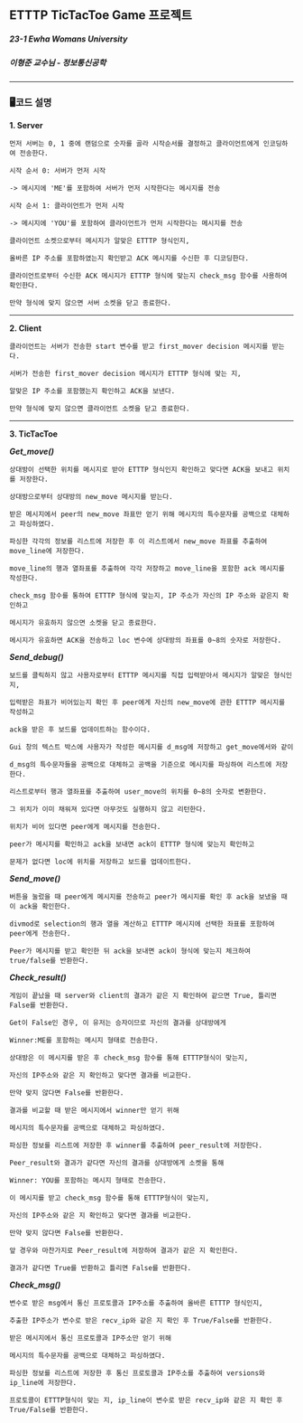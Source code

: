 ## ETTTP TicTacToe Game 프로젝트

##### 23-1 Ewha Womans University 

##### 이형준 교수님 - 정보통신공학

---
### 🖥코드 설명
**1. Server**

    먼저 서버는 0, 1 중에 랜덤으로 숫자를 골라 시작순서를 결정하고 클라이언트에게 인코딩하여 전송한다.
   
    시작 순서 0: 서버가 먼저 시작 
    
    -> 메시지에 'ME'를 포함하여 서버가 먼저 시작한다는 메시지를 전송
   
    시작 순서 1: 클라이언트가 먼저 시작 
    
    -> 메시지에 'YOU'를 포함하여 클라이언트가 먼저 시작한다는 메시지를 전송
   
    클라이언트 소켓으로부터 메시지가 알맞은 ETTTP 형식인지, 
    
    올바른 IP 주소를 포함하였는지 확인받고 ACK 메시지를 수신한 후 디코딩한다.
   
    클라이언트로부터 수신한 ACK 메시지가 ETTTP 형식에 맞는지 check_msg 함수를 사용하여 확인한다.
   
    만약 형식에 맞지 않으면 서버 소켓을 닫고 종료한다.

---

**2. Client**

    클라이언트는 서버가 전송한 start 변수를 받고 first_mover decision 메시지를 받는다.

    서버가 전송한 first_mover decision 메시지가 ETTTP 형식에 맞는 지, 
    
    알맞은 IP 주소를 포함했는지 확인하고 ACK을 보낸다.

    만약 형식에 맞지 않으면 클라이언트 소켓을 닫고 종료한다.
   
---

**3. TicTacToe**

***Get_move()***
    
    상대방이 선택한 위치를 메시지로 받아 ETTTP 형식인지 확인하고 맞다면 ACK을 보내고 위치를 저장한다.

    상대방으로부터 상대방의 new_move 메시지를 받는다.
    
    받은 메시지에서 peer의 new_move 좌표만 얻기 위해 메시지의 특수문자를 공백으로 대체하고 파싱하였다.
    
    파싱한 각각의 정보를 리스트에 저장한 후 이 리스트에서 new_move 좌표를 추출하여 move_line에 저장한다.
    
    move_line의 행과 열좌표를 추출하여 각각 저장하고 move_line을 포함한 ack 메시지를 작성한다.
    
    check_msg 함수를 통하여 ETTTP 형식에 맞는지, IP 주소가 자신의 IP 주소와 같은지 확인하고

    메시지가 유효하지 않으면 소켓을 닫고 종료한다.

    메시지가 유효하면 ACK을 전송하고 loc 변수에 상대방의 좌표를 0~8의 숫자로 저장한다.

***Send_debug()***

    보드를 클릭하지 않고 사용자로부터 ETTTP 메시지를 직접 입력받아서 메시지가 알맞은 형식인지,

    입력받은 좌표가 비어있는지 확인 후 peer에게 자신의 new_move에 관한 ETTTP 메시지를 작성하고 
    
    ack을 받은 후 보드를 업데이트하는 함수이다.

    Gui 창의 텍스트 박스에 사용자가 작성한 메시지를 d_msg에 저장하고 get_move에서와 같이

    d_msg의 특수문자들을 공백으로 대체하고 공백을 기준으로 메시지를 파싱하여 리스트에 저장한다.

    리스트로부터 행과 열좌표를 추출하여 user_move의 위치를 0~8의 숫자로 변환한다.

    그 위치가 이미 채워져 있다면 아무것도 실행하지 않고 리턴한다.

    위치가 비어 있다면 peer에게 메시지를 전송한다.

    peer가 메시지를 확인하고 ack을 보내면 ack이 ETTTP 형식에 맞는지 확인하고 
    
    문제가 없다면 loc에 위치를 저장하고 보드를 업데이트한다.

***Send_move()***

    버튼을 눌렀을 때 peer에게 메시지를 전송하고 peer가 메시지를 확인 후 ack을 보냈을 때 이 ack을 확인한다.

    divmod로 selection의 행과 열을 계산하고 ETTTP 메시지에 선택한 좌표를 포함하여 peer에게 전송한다.

    Peer가 메시지를 받고 확인한 뒤 ack을 보내면 ack이 형식에 맞는지 체크하여 true/false를 반환한다.

   
***Check_result()***
      
    게임이 끝났을 때 server와 client의 결과가 같은 지 확인하여 같으면 True, 틀리면 False를 반환한다.

    Get이 False인 경우, 이 유저는 승자이므로 자신의 결과를 상대방에게 
    
    Winner:ME를 포함하는 메시지 형태로 전송한다.
   
    상대방은 이 메시지를 받은 후 check_msg 함수를 통해 ETTTP형식이 맞는지, 
    
    자신의 IP주소와 같은 지 확인하고 맞다면 결과를 비교한다.

    만약 맞지 않다면 False를 반환한다.

    결과를 비교할 때 받은 메시지에서 winner만 얻기 위해 
    
    메시지의 특수문자를 공백으로 대체하고 파싱하였다.

    파싱한 정보를 리스트에 저장한 후 winner를 추출하여 peer_result에 저장한다.

    Peer_result와 결과가 같다면 자신의 결과를 상대방에게 소켓을 통해 
    
    Winner: YOU를 포함하는 메시지 형태로 전송한다.

    이 메시지를 받고 check_msg 함수를 통해 ETTTP형식이 맞는지, 
    
    자신의 IP주소와 같은 지 확인하고 맞다면 결과를 비교한다.

    만약 맞지 않다면 False를 반환한다.

    앞 경우와 마찬가지로 Peer_result에 저장하여 결과가 같은 지 확인한다.

    결과가 같다면 True를 반환하고 틀리면 False를 반환한다.

***Check_msg()***

    변수로 받은 msg에서 통신 프로토콜과 IP주소를 추출하여 올바른 ETTTP 형식인지,

    추출한 IP주소가 변수로 받은 recv_ip와 같은 지 확인 후 True/False를 반환한다.
 
    받은 메시지에서 통신 프로토콜과 IP주소만 얻기 위해 
    
    메시지의 특수문자를 공백으로 대체하고 파싱하였다.

    파싱한 정보를 리스트에 저장한 후 통신 프로토콜과 IP주소를 추출하여 versions와 ip_line에 저장한다.

    프로토콜이 ETTTP형식이 맞는 지, ip_line이 변수로 받은 recv_ip와 같은 지 확인 후 True/False를 반환한다.


    
